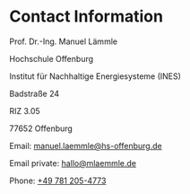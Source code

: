 # Contact Information

Prof. Dr.-Ing. Manuel Lämmle

Hochschule Offenburg

Institut für Nachhaltige Energiesysteme (INES)

Badstraße 24

RIZ 3.05 

77652 Offenburg

Email: [manuel.laemmle@hs-offenburg.de](mailto:manuel.laemmle@hs-offenburg.de)

Email private: [hallo@mlaemmle.de](mailto:hallo@mlaemmle.de)

Phone: [+49 781 205-4773](tel:00497812054773)



